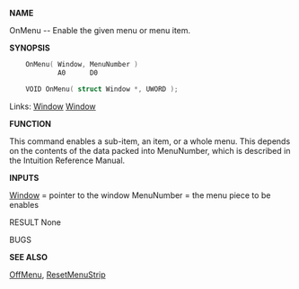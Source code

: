 
**NAME**

OnMenu -- Enable the given menu or menu item.

**SYNOPSIS**

```c
    OnMenu( Window, MenuNumber )
            A0      D0

    VOID OnMenu( struct Window *, UWORD );

```
Links: [Window](_00D4) [Window](_00D4) 

**FUNCTION**

This command enables a sub-item, an item, or a whole menu.
This depends on the contents of the data packed into MenuNumber,
which is described in the Intuition Reference Manual.

**INPUTS**

[Window](_00D4) = pointer to the window
MenuNumber = the menu piece to be enables

RESULT
None

BUGS

**SEE ALSO**

[OffMenu](OffMenu), [ResetMenuStrip](ResetMenuStrip)
